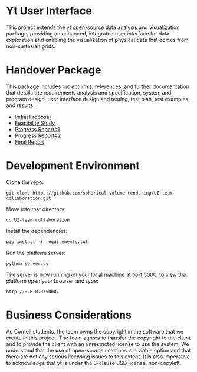 # Yt User Interface
 This project extends the yt open-source data analysis and visualization package, providing an enhanced, integrated user interface for data exploration and enabling the visualization of physical data that comes from non-cartesian grids.
 
# Handover Package
This package includes project links, references, and further documentation that details the requirements analysis and specification, system and program design, user interface design and testing, test plan, test examples, and results.

   - [Initial Proposal](https://hackmd.io/@matthewturk/SJCHGC6-I)
   - [Feasibility Study](https://docs.google.com/document/d/1MbGmy5cSSesI0oUCWHxpiwcHEw6kqd79AV1XZW-rEZo/edit?usp=sharing)
   - [Progress Report#1](https://docs.google.com/document/d/1ixD7XNu39kwwXhvQooMNb79x18-GsyMPLodzvwC3X-E/edit?usp=sharing)
   - [Progress Report#2](https://docs.google.com/document/d/1d6KptYs6nrFWDdfRutmFoeC8oeY_H_-Lumt3OdY9HPQ/edit?usp=sharing)
   - [Final Report](https://docs.google.com/document/d/1AHyUod23MtOnhCSbB4lvm5ZKAX3HhVL5KglLV-IlIlc/edit?usp=sharing)
   
# Development Environment
Clone the repo:
```
git clone https://github.com/spherical-volume-rendering/UI-team-collaboration.git
```
Move into that directory:
```
cd UI-team-collaboration
```
Install the dependencies:
```
pip install -r requirements.txt
```
Run the platform server:
```
python server.py
```
The server is now running on your local machine at port 5000, to view tha platform open your browser and type:
```
http://0.0.0.0:5000/
```

# Business Considerations
As Cornell students, the team owns the copyright in the software that we create in this project. The team agrees to transfer the copyright to the client and to provide the client with an unrestricted license to use the system. We understand that the use of open-source solutions is a viable option and that there are not any serious licensing issues to this extent. It is also imperative to acknowledge that yt is under the 3-clause BSD license, non-copyleft.
